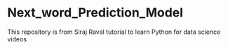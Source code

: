 # Next_word_Prediction_Model
This repository is from Siraj Raval tutorial to learn Python for data science videos
